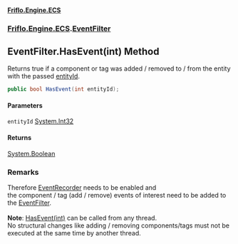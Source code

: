 #### [Friflo.Engine.ECS](index.md#'index')
### [Friflo.Engine.ECS](Friflo.Engine.ECS.md#'Friflo.Engine.ECS').[EventFilter](EventFilter.md#'Friflo.Engine.ECS.EventFilter')

## EventFilter.HasEvent(int) Method

Returns true if a component or tag was added / removed to / from the entity with the passed [entityId](EventFilter.HasEvent(int).md#Friflo.Engine.ECS.EventFilter.HasEvent(int).entityId#'Friflo.Engine.ECS.EventFilter.HasEvent(int).entityId').

```csharp
public bool HasEvent(int entityId);
```
#### Parameters

<a name='Friflo.Engine.ECS.EventFilter.HasEvent(int).entityId'></a>

`entityId` [System.Int32](https://docs.microsoft.com/en-us/dotnet/api/System.Int32#'System.Int32')

#### Returns
[System.Boolean](https://docs.microsoft.com/en-us/dotnet/api/System.Boolean#'System.Boolean')

### Remarks
Therefore [EventRecorder](EntityStore.EventRecorder.md#'Friflo.Engine.ECS.EntityStore.EventRecorder') needs to be enabled and<br/> 
the component / tag (add / remove) events of interest need to be added to the [EventFilter](EventFilter.md#'Friflo.Engine.ECS.EventFilter').<br/><br/><b>Note</b>: [HasEvent(int)](EventFilter.HasEvent(int).md#'Friflo.Engine.ECS.EventFilter.HasEvent(int)') can be called from any thread.<br/>
No structural changes like adding / removing components/tags must not be executed at the same time by another thread.